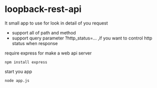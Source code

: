 # loopback-rest-api

It small app to use for look in detail of you request 
- support all of path and method
- support query parameter ?http_status=... ,if you want to control http status when response

require express for make a web api server
```
npm install express
```
start you app
```
node app.js
```
